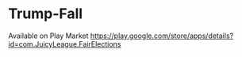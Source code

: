 # Trump-Fall
Available on Play Market https://play.google.com/store/apps/details?id=com.JuicyLeague.FairElections
